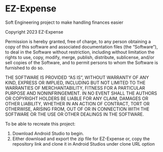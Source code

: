 # EZ-Expense
Soft Engineering project to make handling finances easier

Copyright 2023 EZ-Expense

Permission is hereby granted, free of charge, to any person obtaining a copy of this software and associated documentation files (the “Software”), to deal in the Software without restriction, including without limitation the rights to use, copy, modify, merge, publish, distribute, sublicense, and/or sell copies of the Software, and to permit persons to whom the Software is furnished to do so.

THE SOFTWARE IS PROVIDED “AS IS”, WITHOUT WARRANTY OF ANY KIND, EXPRESS OR IMPLIED, INCLUDING BUT NOT LIMITED TO THE WARRANTIES OF MERCHANTABILITY, FITNESS FOR A PARTICULAR PURPOSE AND NONINFRINGEMENT. IN NO EVENT SHALL THE AUTHORS OR COPYRIGHT HOLDERS BE LIABLE FOR ANY CLAIM, DAMAGES OR OTHER LIABILITY, WHETHER IN AN ACTION OF CONTRACT, TORT OR OTHERWISE, ARISING FROM, OUT OF OR IN CONNECTION WITH THE SOFTWARE OR THE USE OR OTHER DEALINGS IN THE SOFTWARE.


To be able to recreate this project:

1) Download Android Studio to begin.
2) Either download and export the zip file for EZ-Expense or, copy the repository link and clone it in Android Studios under clone URL option
